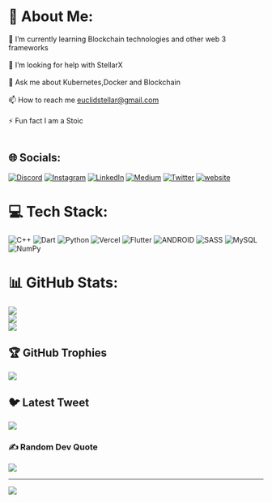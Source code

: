 
# 💫 About Me:
🌱 I’m currently learning Blockchain technologies and other web 3 frameworks<br><br>🤝 I’m looking for help with StellarX<br><br>💬 Ask me about Kubernetes,Docker and Blockchain<br><br>📫 How to reach me euclidstellar@gmail.com<br><br>⚡ Fun fact I am a Stoic<br><br>


## 🌐 Socials:
[![Discord](https://img.shields.io/badge/Discord-%237289DA.svg?logo=discord&logoColor=white)](https://discord.gg/euclid#3137) [![Instagram](https://img.shields.io/badge/Instagram-%23E4405F.svg?logo=Instagram&logoColor=white)](https://instagram.com/Euclid.stellar) [![LinkedIn](https://img.shields.io/badge/LinkedIn-%230077B5.svg?logo=linkedin&logoColor=white)](https://linkedin.com/in/euclidstellar) [![Medium](https://img.shields.io/badge/Medium-12100E?logo=medium&logoColor=white)](https://medium.com/@euclidstellar) [![Twitter](https://img.shields.io/badge/Twitter-%231DA1F2.svg?logo=Twitter&logoColor=white)](https://twitter.com/euclidstellar) 
 [![website](https://img.shields.io/badge/-Website-<blue>)](https://euclidstellar.vercel.app) 

# 💻 Tech Stack:
![C++](https://img.shields.io/badge/c++-%2300599C.svg?style=flat&logo=c%2B%2B&logoColor=white) ![Dart](https://img.shields.io/badge/dart-%230175C2.svg?style=flat&logo=dart&logoColor=white) ![Python](https://img.shields.io/badge/python-3670A0?style=flat&logo=python&logoColor=ffdd54) ![Vercel](https://img.shields.io/badge/vercel-%23000000.svg?style=flat&logo=vercel&logoColor=white) ![Flutter](https://img.shields.io/badge/Flutter-%2302569B.svg?style=flat&logo=Flutter&logoColor=white) ![ANDROID](https://img.shields.io/badge/android-%2320232a.svg?style=flat&logo=android&logoColor=%a4c639) ![SASS](https://img.shields.io/badge/SASS-hotpink.svg?style=flat&logo=SASS&logoColor=white) ![MySQL](https://img.shields.io/badge/mysql-%2300f.svg?style=flat&logo=mysql&logoColor=white) ![NumPy](https://img.shields.io/badge/numpy-%23013243.svg?style=flat&logo=numpy&logoColor=white)
# 📊 GitHub Stats:
![](https://github-readme-stats.vercel.app/api?username=euclidstellar&theme=tokyonight&hide_border=false&include_all_commits=true&count_private=true)<br/>
![](https://github-readme-streak-stats.herokuapp.com/?user=euclidstellar&theme=tokyonight&hide_border=false)<br/>
![](https://github-readme-stats.vercel.app/api/top-langs/?username=euclidstellar&theme=tokyonight&hide_border=false&include_all_commits=true&count_private=true&layout=compact)

## 🏆 GitHub Trophies
![](https://github-profile-trophy.vercel.app/?username=euclidstellar&theme=onedark&no-frame=true&no-bg=true&margin-w=4)

## 🐦 Latest Tweet
[![](https://gtce.itsvg.in/api?username=euclidstellar)](https://github.com/VishwaGauravIn/github-twitter-card-embed)

### ✍️ Random Dev Quote
![](https://quotes-github-readme.vercel.app/api?type=horizontal&theme=tokyonight)

---
[![](https://visitcount.itsvg.in/api?id=euclidstellar&icon=0&color=2)](https://visitcount.itsvg.in)

